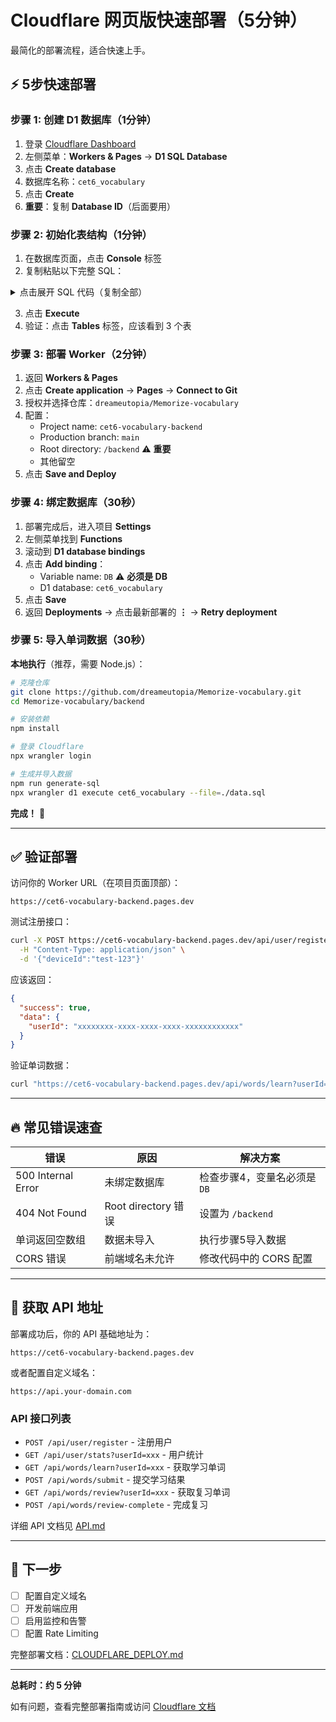 # Cloudflare 网页版快速部署（5分钟）

最简化的部署流程，适合快速上手。

## ⚡ 5步快速部署

### 步骤 1: 创建 D1 数据库（1分钟）

1. 登录 [Cloudflare Dashboard](https://dash.cloudflare.com/)
2. 左侧菜单：**Workers & Pages** → **D1 SQL Database**
3. 点击 **Create database**
4. 数据库名称：`cet6_vocabulary`
5. 点击 **Create**
6. **重要**：复制 **Database ID**（后面要用）

### 步骤 2: 初始化表结构（1分钟）

1. 在数据库页面，点击 **Console** 标签
2. 复制粘贴以下完整 SQL：

<details>
<summary>点击展开 SQL 代码（复制全部）</summary>

```sql
CREATE TABLE IF NOT EXISTS users (
    user_id TEXT PRIMARY KEY,
    device_id TEXT UNIQUE NOT NULL,
    study_days INTEGER DEFAULT 0,
    learned_count INTEGER DEFAULT 0,
    last_study_date TEXT,
    created_at TEXT NOT NULL
);

CREATE INDEX IF NOT EXISTS idx_users_device_id ON users(device_id);

CREATE TABLE IF NOT EXISTS vocabulary (
    id INTEGER PRIMARY KEY,
    word TEXT NOT NULL,
    phonetic TEXT,
    meaning TEXT NOT NULL,
    example TEXT,
    exampleCn TEXT,
    memorize TEXT,
    learned INTEGER DEFAULT 0,
    reviewCount INTEGER DEFAULT 0,
    random_order INTEGER NOT NULL
);

CREATE INDEX IF NOT EXISTS idx_vocabulary_random_order ON vocabulary(random_order);

CREATE TABLE IF NOT EXISTS unknown_words (
    id INTEGER PRIMARY KEY AUTOINCREMENT,
    user_id TEXT NOT NULL,
    word_id INTEGER NOT NULL,
    created_at TEXT NOT NULL,
    FOREIGN KEY (user_id) REFERENCES users(user_id),
    FOREIGN KEY (word_id) REFERENCES vocabulary(id),
    UNIQUE(user_id, word_id)
);

CREATE INDEX IF NOT EXISTS idx_unknown_words_user_id ON unknown_words(user_id);
CREATE INDEX IF NOT EXISTS idx_unknown_words_word_id ON unknown_words(word_id);
CREATE INDEX IF NOT EXISTS idx_unknown_words_user_word ON unknown_words(user_id, word_id);
```

</details>

3. 点击 **Execute**
4. 验证：点击 **Tables** 标签，应该看到 3 个表

### 步骤 3: 部署 Worker（2分钟）

1. 返回 **Workers & Pages**
2. 点击 **Create application** → **Pages** → **Connect to Git**
3. 授权并选择仓库：`dreameutopia/Memorize-vocabulary`
4. 配置：
   - Project name: `cet6-vocabulary-backend`
   - Production branch: `main`
   - Root directory: `/backend` ⚠️ **重要**
   - 其他留空
5. 点击 **Save and Deploy**

### 步骤 4: 绑定数据库（30秒）

1. 部署完成后，进入项目 **Settings**
2. 左侧菜单找到 **Functions**
3. 滚动到 **D1 database bindings**
4. 点击 **Add binding**：
   - Variable name: `DB` ⚠️ **必须是 DB**
   - D1 database: `cet6_vocabulary`
5. 点击 **Save**
6. 返回 **Deployments** → 点击最新部署的 **⋮** → **Retry deployment**

### 步骤 5: 导入单词数据（30秒）

**本地执行**（推荐，需要 Node.js）：

```bash
# 克隆仓库
git clone https://github.com/dreameutopia/Memorize-vocabulary.git
cd Memorize-vocabulary/backend

# 安装依赖
npm install

# 登录 Cloudflare
npx wrangler login

# 生成并导入数据
npm run generate-sql
npx wrangler d1 execute cet6_vocabulary --file=./data.sql
```

**完成！** 🎉

---

## ✅ 验证部署

访问你的 Worker URL（在项目页面顶部）：
```
https://cet6-vocabulary-backend.pages.dev
```

测试注册接口：
```bash
curl -X POST https://cet6-vocabulary-backend.pages.dev/api/user/register \
  -H "Content-Type: application/json" \
  -d '{"deviceId":"test-123"}'
```

应该返回：
```json
{
  "success": true,
  "data": {
    "userId": "xxxxxxxx-xxxx-xxxx-xxxx-xxxxxxxxxxxx"
  }
}
```

验证单词数据：
```bash
curl "https://cet6-vocabulary-backend.pages.dev/api/words/learn?userId=YOUR_USER_ID"
```

---

## 🔥 常见错误速查

| 错误 | 原因 | 解决方案 |
|------|------|----------|
| 500 Internal Error | 未绑定数据库 | 检查步骤4，变量名必须是 `DB` |
| 404 Not Found | Root directory 错误 | 设置为 `/backend` |
| 单词返回空数组 | 数据未导入 | 执行步骤5导入数据 |
| CORS 错误 | 前端域名未允许 | 修改代码中的 CORS 配置 |

---

## 📱 获取 API 地址

部署成功后，你的 API 基础地址为：
```
https://cet6-vocabulary-backend.pages.dev
```

或者配置自定义域名：
```
https://api.your-domain.com
```

### API 接口列表

- `POST /api/user/register` - 注册用户
- `GET /api/user/stats?userId=xxx` - 用户统计
- `GET /api/words/learn?userId=xxx` - 获取学习单词
- `POST /api/words/submit` - 提交学习结果
- `GET /api/words/review?userId=xxx` - 获取复习单词
- `POST /api/words/review-complete` - 完成复习

详细 API 文档见 [API.md](../API.md)

---

## 🚀 下一步

- [ ] 配置自定义域名
- [ ] 开发前端应用
- [ ] 启用监控和告警
- [ ] 配置 Rate Limiting

完整部署文档：[CLOUDFLARE_DEPLOY.md](./CLOUDFLARE_DEPLOY.md)

---

**总耗时：约 5 分钟**

如有问题，查看完整部署指南或访问 [Cloudflare 文档](https://developers.cloudflare.com/workers/)
